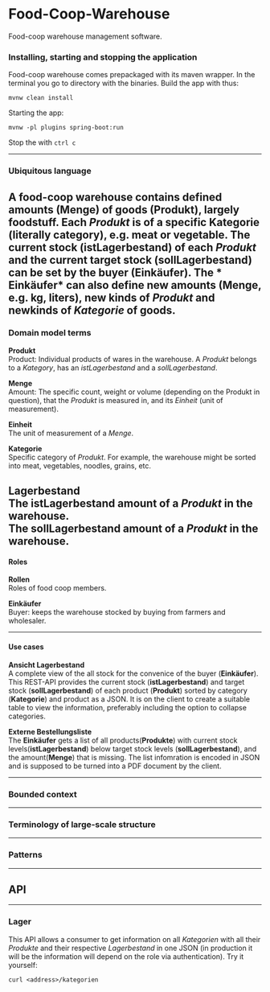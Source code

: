# Food-Coop-Warehouse

Food-coop warehouse management software.
### Installing, starting and stopping the application

Food-coop warehouse comes prepackaged with its maven wrapper. In the terminal you go to directory with the binaries.
Build the app with thus:
```
mvnw clean install
```
Starting the app:
```
mvnw -pl plugins spring-boot:run
```
Stop the with ```ctrl c```
___

### Ubiquitous language

A food-coop warehouse contains defined amounts (**Menge**) of goods (**Produkt**), largely foodstuff. Each *Produkt* is
of a specific **Kategorie** (literally category), e.g. meat or vegetable. The current stock (**istLagerbestand**) of
each *Produkt* and the current target stock (**sollLagerbestand**) can be set by the buyer (**Einkäufer**). The *
Einkäufer* can also define new amounts (**Menge**, e.g. kg, liters), new kinds of *Produkt* and newkinds of  *Kategorie*
of goods.
---

### Domain model terms

**Produkt**<br>
Product: Individual products of wares in the warehouse. A *Produkt* belongs to a
*Kategory*, has an *istLagerbestand* and a *sollLagerbestand*.

**Menge**<br>
Amount: The specific count, weight or volume (depending on the Produkt in question), that the *Produkt* is measured in,
and its *Einheit* (unit of measurement).

**Einheit**<br>
The unit of measurement of a *Menge*.

**Kategorie**<br>
Specific category of *Produkt*. For example, the warehouse might be sorted into meat, vegetables, noodles, grains, etc.

**Lagerbestand**<br>
The **istLagerbestand** amount of a *Produkt* in the warehouse.<br>
The **sollLagerbestand** amount of a *Produkt* in the warehouse.
---

#### Roles

**Rollen**<br>
Roles of food coop members.

**Einkäufer**<br>
Buyer: keeps the warehouse stocked by buying from farmers and wholesaler.

---

#### Use cases

**Ansicht Lagerbestand**<br>
A complete view of the all stock for the convenice of the buyer (**Einkäufer**). This REST-API provides the current
stock (**istLagerbestand**) and target stock
(**sollLagerbestand**) of each product (**Produkt**) sorted by category
(**Kategorie**) and product as a JSON. It is on the client to create a suitable table to view the information,
preferably including the option to collapse categories.

**Externe Bestellungsliste**<br>
The **Einkäufer** gets a list of all products(**Produkte**) with current stock levels(**istLagerbestand**) below target
stock levels (**sollLagerbestand**), and the amount(**Menge**) that is missing. The list infomration is encoded in JSON
and is supposed to be turned into a PDF document by the client.

---

### Bounded context

---

### Terminology of large-scale structure

---

### Patterns

---

## API

---

### Lager

This API allows a consumer to get information on all *Kategorien* with all their
*Produkte* and their respective *Lagerbestand* in one JSON (in production it will be the information will depend on the
role via authentication). Try it yourself:

```
curl <address>/kategorien
``` 